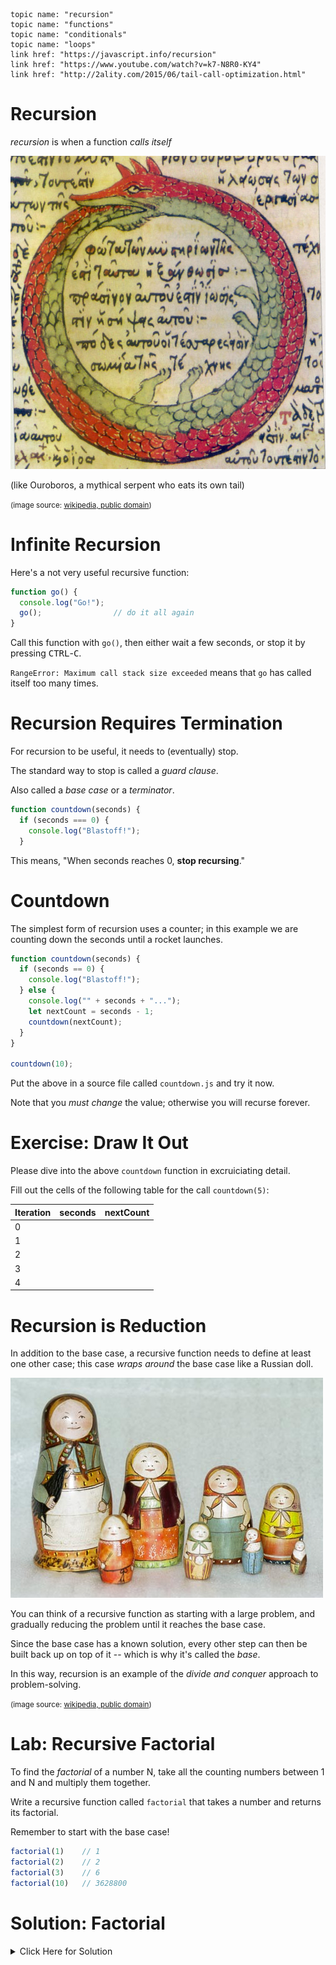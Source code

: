     topic name: "recursion"
    topic name: "functions"
    topic name: "conditionals"
    topic name: "loops"
    link href: "https://javascript.info/recursion"
    link href: "https://www.youtube.com/watch?v=k7-N8R0-KY4"
    link href: "http://2ality.com/2015/06/tail-call-optimization.html"

# Recursion

*recursion* is when a function *calls itself*

![ouroboros](../images/ouroboros.jpg)

(like Ouroboros, a mythical serpent who eats its own tail)

<small>(image source: [wikipedia, public domain](https://en.wikipedia.org/wiki/Ouroboros#/media/File:Serpiente_alquimica.jpg))</small>

# Infinite Recursion

Here's a not very useful recursive function:

```js
function go() {
  console.log("Go!");
  go();                // do it all again
}
```

Call this function with `go()`, then either wait a few seconds, or stop it by pressing <kbd>CTRL</kbd>-<kbd>C</kbd>.

`RangeError: Maximum call stack size exceeded` means that `go` has called itself too many times.

# Recursion Requires Termination

For recursion to be useful, it needs to (eventually) stop.

The standard way to stop is called a *guard clause*.

Also called a *base case* or a *terminator*.

```js
function countdown(seconds) {
  if (seconds === 0) {
    console.log("Blastoff!");
  }
```

This means, "When seconds reaches 0, **stop recursing**."

# Countdown

The simplest form of recursion uses a counter; in this example we are counting down the seconds until a rocket launches.

```js
function countdown(seconds) {
  if (seconds == 0) {
    console.log("Blastoff!");
  } else {
    console.log("" + seconds + "...");
    let nextCount = seconds - 1;
    countdown(nextCount);
  }
}

countdown(10);
```

Put the above in a source file called `countdown.js` and try it now. 

Note that you *must change* the value; otherwise you will recurse forever.

# Exercise: Draw It Out

Please dive into the above `countdown` function in excruiciating detail.

Fill out the cells of the following table for the call `countdown(5)`:

| Iteration | seconds | nextCount |
|---|---|---|
| 0 |   |   |
| 1 |   |   |
| 2 |   |   |
| 3 |   |   |
| 4 |   |   |

# Recursion is Reduction

In addition to the base case, a recursive function needs to define at least one other case; this case *wraps around* the base case like a Russian doll.

![matryoshka](../images/matryoshka.jpg)

You can think of a recursive function as starting with a large problem, and gradually reducing the problem until it reaches the base case.

Since the base case has a known solution, every other step can then be built back up on top of it -- which is why it's called the *base*.

In this way, recursion is an example of the *divide and conquer* approach to problem-solving.

<small>(image source: [wikipedia, public domain](https://en.wikipedia.org/wiki/Matryoshka_doll#/media/File:First_matryoshka_museum_doll_open.jpg))</small>

# Lab: Recursive Factorial

To find the *factorial* of a number N, take all the counting numbers between 1 and N and multiply them together.

Write a recursive function called `factorial` that takes a number and returns its factorial.

Remember to start with the base case!

```js
factorial(1)    // 1
factorial(2)    // 2
factorial(3)    // 6
factorial(10)   // 3628800
```

# Solution: Factorial

<details>
<summary>Click Here for Solution</summary>
<pre>
function factorial(n) {
    if (n == 1) {
        return 1;
    } else {
        return n * factorial(n - 1);
    }
}
</pre>

# Exercise: Draw It Out

Please dive into the above `factorial` function in excruciating detail.

Fill out the cells of the following table for the call `factorial(5)`:

| Iteration | n | (n - 1) | factorial(n - 1) | return value |
|---|---|---|---|---|
| 0 |   |   |   |   |
| 1 |   |   |   |   |
| 2 |   |   |   |   |
| 3 |   |   |   |   |
| 4 |   |   |   |   |

# Recursion vs Loops

Recursion can be seen as another kind of [loop](loops), like `for` or `while` or `reduce`.

In fact, most recursive functions can be "unrolled" and rewritten using a loop and a [stack](stacks).

For example, here is `factorial` using a stack instead of recursion:

```js
function factorial(n) {
    let stack = [];
    while (n >= 1) {
        stack.push(n);
        n = n - 1;
    }
    let f = 1;
    while (stack.length > 0) {
        f = f * stack.pop();
    }
    return f;
} 
```

What do you think about this implementation compared to the previous one? What are the advantages and disadvantages of recursion vs. loops?

# Lab: Recursive Fibonacci

Using recursion, write a program called `fib.js` so that running `node fib.js 10` prints

```js
[ 0, 1, 1, 2, 3, 5, 8, 13, 21, 34 ]
```

which are the first 10 elements of the [Fibonacci sequence](https://en.wikipedia.org/wiki/Fibonacci_number).
